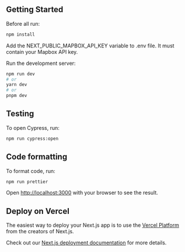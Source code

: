 ## Getting Started

Before all run:
```bash
npm install
```

Add the NEXT_PUBLIC_MAPBOX_API_KEY variable to .env file. It must contain your Mapbox API key.

Run the development server:

```bash
npm run dev
# or
yarn dev
# or
pnpm dev
```

## Testing

To open Cypress, run:

```bash
npm run cypress:open
```

## Code formatting

To format code, run:

```bash
npm run prettier
```


Open [http://localhost:3000](http://localhost:3000) with your browser to see the result.

## Deploy on Vercel

The easiest way to deploy your Next.js app is to use the [Vercel Platform](https://vercel.com/new?utm_medium=default-template&filter=next.js&utm_source=create-next-app&utm_campaign=create-next-app-readme) from the creators of Next.js.

Check out our [Next.js deployment documentation](https://nextjs.org/docs/deployment) for more details.
